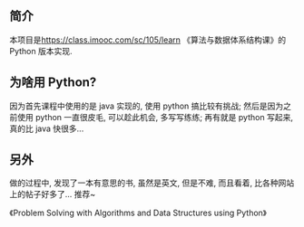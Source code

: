 ## 简介
本项目是<https://class.imooc.com/sc/105/learn> 《算法与数据体系结构课》的 Python 版本实现.

## 为啥用 Python?
因为首先课程中使用的是 java 实现的, 使用 python 搞比较有挑战;
然后是因为之前使用 python 一直很皮毛, 可以趁此机会, 多写写练练;
再有就是 python 写起来,真的比 java 快很多...

## 另外
做的过程中, 发现了一本有意思的书, 虽然是英文, 但是不难, 而且看着, 比各种网站上的帖子好多了...
推荐~

《Problem Solving with Algorithms and Data Structures using Python》

